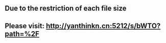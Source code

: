 ## Due to the restriction of each file size
## Please visit: http://yanthinkn.cn:5212/s/bWTO?path=%2F
